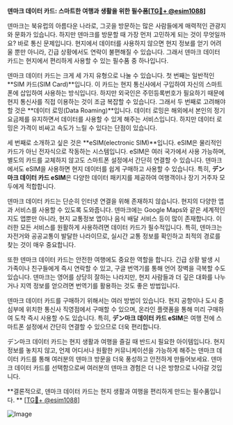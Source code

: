 **덴마크 데이터 카드: 스마트한 여행과 생활을 위한 필수품[[TG💪+ @esim1088](https://t.me/s/esim1088)]**

덴마크는 북유럽의 아름다운 나라로, 그곳을 방문하는 많은 사람들에게 매력적인 관광지와 문화가 있습니다. 하지만 덴마크를 방문할 때 가장 먼저 고민하게 되는 것이 무엇일까요? 바로 통신 문제입니다. 현지에서 데이터를 사용하지 않으면 현지 정보를 얻기 어려울 뿐만 아니라, 긴급 상황에서도 연락이 불편해질 수 있습니다. 그래서 덴마크 데이터 카드는 현지에서 편리하게 사용할 수 있는 필수품 중 하나입니다.

덴마크 데이터 카드는 크게 세 가지 유형으로 나눌 수 있습니다. 첫 번째는 일반적인 **SIM 카드(SIM Card)**입니다. 이 카드는 현지 통신사에서 구입하여 자신의 스마트폰에 삽입하여 사용하는 방식입니다. 하지만 외국인은 주민등록번호가 필요하기 때문에 현지 통신사를 직접 이용하는 것이 조금 복잡할 수 있습니다. 그래서 두 번째로 고려해야 할 것은 **데이터 로밍(Data Roaming)**입니다. 데이터 로밍은 해외에서 본인의 정기 요금제를 유지하면서 데이터를 사용할 수 있게 해주는 서비스입니다. 하지만 데이터 로밍은 가격이 비싸고 속도가 느릴 수 있다는 단점이 있습니다.

세 번째로 소개하고 싶은 것은 **eSIM(electronic SIM)**입니다. eSIM은 물리적인 카드가 아닌 전자식으로 작동하는 시스템입니다. eSIM은 여러 국가에서 사용 가능하며, 별도의 카드를 교체하지 않고도 스마트폰 설정에서 간단히 연결할 수 있습니다. 덴마크에서도 eSIM을 사용하면 현지 데이터를 쉽게 구매하고 사용할 수 있습니다. 특히, **デン마크 데이터 카드 eSIM**은 다양한 데이터 패키지를 제공하여 여행객이나 장기 거주자 모두에게 적합합니다.

덴마크 데이터 카드는 단순히 인터넷 연결을 위해 존재하지 않습니다. 현지의 다양한 앱과 서비스를 사용할 수 있도록 도와줍니다. 덴마크에는 Google Maps와 같은 세계적인 지도 앱뿐만 아니라, 현지 교통정보 앱이나 음식 배달 서비스 등이 많이 존재합니다. 이러한 모든 서비스를 원활하게 사용하려면 데이터 카드가 필수적입니다. 특히, 덴마크는 자전거와 공공교통이 발달한 나라이므로, 실시간 교통 정보를 확인하고 최적의 경로를 찾는 것이 매우 중요합니다.

또한 덴마크 데이터 카드는 안전한 여행에도 중요한 역할을 합니다. 긴급 상황 발생 시 가족이나 친구들에게 즉시 연락할 수 있고, 구글 번역기를 통해 언어 장벽을 극복할 수도 있습니다. 덴마크는 영어를 상당히 잘하는 나라지만, 현지 사람들과 더 깊은 대화를 나누거나 지역 정보를 얻으려면 번역기를 활용하는 것도 좋은 방법입니다.

덴마크 데이터 카드를 구매하기 위해서는 여러 방법이 있습니다. 현지 공항이나 도시 중심부에 위치한 통신사 직영점에서 구매할 수 있으며, 온라인 플랫폼을 통해 미리 구매하여 도착 즉시 사용할 수도 있습니다. 특히, **デン마크 데이터 카드 eSIM**은 여행 전에 스마트폰 설정에서 간단히 연결할 수 있으므로 더욱 편리합니다.

デン마크 데이터 카드는 현지 생활과 여행을 즐길 때 반드시 필요한 아이템입니다. 현지 정보를 놓치지 않고, 언제 어디서나 원활한 커뮤니케이션을 가능하게 해주는 덴마크 데이터 카드를 통해 여러분의 덴마크 방문을 더욱 풍성하고 안전하게 만들어보세요. 덴마크 데이터 카드를 선택함으로써 여러분의 덴마크 경험은 더 나은 방향으로 나아갈 것입니다.

**결론적으로, 덴마크 데이터 카드는 현지 생활과 여행을 편리하게 만드는 필수품입니다. ** [[TG💪+ @esim1088](https://t.me/s/esim1088)]

![Image](https://i.postimg.cc/Y0z9fWf4/image.png)